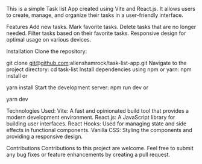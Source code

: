 This is a simple Task list  App created using Vite and React.js. It allows users to create, manage, and organize their tasks in a user-friendly interface.

Features Add new tasks. Mark favorite tasks. Delete tasks that are no longer needed. Filter tasks based on their favorite tasks. Responsive design for optimal usage on various devices.

Installation
Clone the repository:

git clone git@github.com:allenshamrock/task-list-app.git
Navigate to the project directory:
cd task-list
Install dependencies using npm or yarn:
npm install
or

yarn install
Start the development server:
npm run dev
or

yarn dev

Technologies Used:
Vite: A fast and opinionated build tool that provides a modern development environment.
React.js: A JavaScript library for building user interfaces.
React Hooks: Used for managing state and side effects in functional components.
Vanilla CSS: Styling the components and providing a responsive design.

Contributions
Contributions to this project are welcome. Feel free to submit any bug fixes or feature enhancements by creating a pull request.